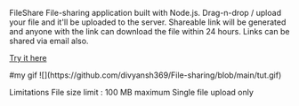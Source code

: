 FileShare
File-sharing application built with Node.js. Drag-n-drop / upload your file and it'll be uploaded to the server. Shareable link will be generated and anyone with the link can download the file within 24 hours. Links can be shared via email also.


[Try it here](https://file-sharing-0bha.onrender.com)





</n>
#my gif
![](https://github.com/divyansh369/File-sharing/blob/main/tut.gif)


Limitations
File size limit : 100 MB maximum
Single file upload only
